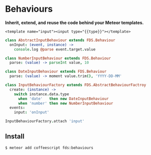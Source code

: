 # Behaviours

**Inherit, extend, and reuse the code behind your Meteor templates.**

```Handlebars
<template name="input"><input type="{{type}}"></template>
```

```CoffeeScript
class AbstractInputBehaviour extends FDS.Behaviour
  onInput: (event, instance) ->
    console.log @parse event.target.value

class NumberInputBehaviour extends FDS.Behaviour
  parse: (value) -> parseInt value, 10

class DateInputBehaviour extends FDS.Behaviour
  parse: (value) -> moment value.trim(), 'YYYY-DD-MM'

class InputBehaviourFactory extends FDS.AbstractBehaviourFactroy
  create: (instance) ->
    switch instance.data.type
      when 'date'   then new DateInputBehaviour
      when 'number' then new NumberInputBehaviour
  events:
    input: 'onInput'

InputBehaviourFactory.attach 'input'
```

## Install

```ShellSession
$ meteor add coffeescript fds:behaviours
```
